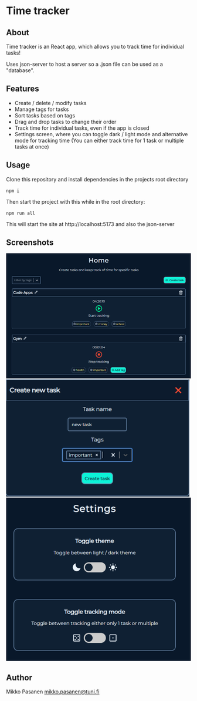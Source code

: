 # Time tracker

## About

Time tracker is an React app, which allows you to
track time for individual tasks!

Uses json-server to host a server so a .json file
can be used as a "database".

## Features

- Create / delete / modify tasks
- Manage tags for tasks
- Sort tasks based on tags
- Drag and drop tasks to change their order
- Track time for individual tasks, even if the app is closed
- Settings screen, where you can toggle dark / light mode and alternative mode for tracking time (You can either track time for 1 task or multiple tasks at once)

## Usage

Clone this repository and install dependencies in the projects root directory
```
npm i
```
Then start the project with this while in the root directory:
```
npm run all
```
This will start the site at http://localhost:5173 and also the json-server

## Screenshots

<img src="./pics/homepage.PNG" alt="Homepage" width="700">
<img src="./pics/createtask.PNG" alt="Create task" width="500">
<img src="./pics/settings.PNG" alt="Settings" width="600">

## Author

Mikko Pasanen <mikko.pasanen@tuni.fi>

